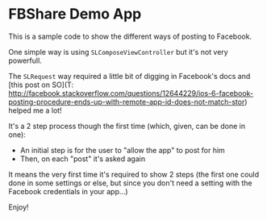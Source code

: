 FBShare Demo App
===

This is a sample code to show the different ways of posting to Facebook.

One simple way is using `SLComposeViewController` but it's not very powerfull.

The `SLRequest` way required a little bit of digging in Facebook's docs and [this post on SO](T: http://facebook.stackoverflow.com/questions/12644229/ios-6-facebook-posting-procedure-ends-up-with-remote-app-id-does-not-match-stor) helped me a lot!

It's a 2 step process though the first time (which, given, can be done in one):

- An initial step is for the user to "allow the app" to post for him
- Then, on each "post" it's asked again

It means the very first time it's required to show 2 steps (the first one could done in some settings or else, but since you don't need a setting with the Facebook credentials in your app...)

Enjoy!